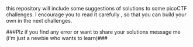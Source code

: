 this repository will include some suggestions of solutions to some picoCTF challenges.
I encourage you to read it carefully , so that you can build your own in the next challenges.


###Plz if you find any error or want to share your solutions  message me (i'm just a newbie who wants to learn)###
